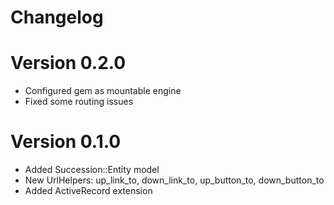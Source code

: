# Changelog

# Version 0.2.0
- Configured gem as mountable engine
- Fixed some routing issues

# Version 0.1.0

- Added Succession::Entity model
- New UrlHelpers: up_link_to, down_link_to, up_button_to, down_button_to
- Added ActiveRecord extension
